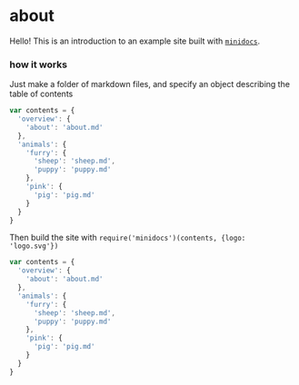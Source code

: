 # about

Hello! This is an introduction to an example site built with [`minidocs`](https://github.com/freeman-lab/minidocs).

### how it works

Just make a folder of markdown files, and specify an object describing the table of contents

```javascript
var contents = {
  'overview': {
    'about': 'about.md'
  },
  'animals': {
    'furry': {
      'sheep': 'sheep.md',
      'puppy': 'puppy.md'
    },
    'pink': {
      'pig': 'pig.md'
    }
  }
}
```

Then build the site with `require('minidocs')(contents, {logo: 'logo.svg'})`

```javascript
var contents = {
  'overview': {
    'about': 'about.md'
  },
  'animals': {
    'furry': {
      'sheep': 'sheep.md',
      'puppy': 'puppy.md'
    },
    'pink': {
      'pig': 'pig.md'
    }
  }
}
```